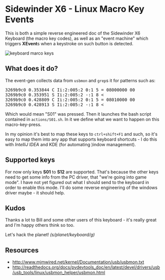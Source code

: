 Sidewinder X6 - Linux Macro Key Events
======================================
This is both a simple reverse engineered doc of the Sidewinder X6 Keyboard (the macro key codes),
as well as an "event machine" which triggers **XEvent**s when a keystroke on such button is detected.

<img src="https://github.com/ktoso/sidewinder-x6-linux-macro-key-events/raw/master/sidewinder-x6-macro-keys.jpg" alt="keyboard marco keys"/>

What does it do?
-------------
The event-gen collects data from `usbmon` and `grep`s it for patterns such as:

<pre>
3269b9c0 0.353844 C Ii:2:005:2 0:1 5 = 08000000 00
3269b9c0 0.353951 S Ii:2:005:2 -:1 8 &lt;
3269b9c0 0.428809 C Ii:2:005:2 0:1 5 = 08010000 00
3269b9c0 0.428913 S Ii:2:005:2 -:1 8 &lt;
</pre>

Which would mean "S01" was pressed. Then it launches the bash script contained in `actions/S01.sh`.
In it we define what we want to happen on this macro-key-press. 

In my opinion it's best to map these keys to `ctrl+shift+F1` and such, so it's easy to map them into any app 
that supports keyboard shortcuts - I do this with *IntelliJ IDEA* and KDE (for automating )indow management).

Supported keys
--------------
For now only keys **S01** to **S12** are supported. That's because the other keys need to get some info from the PC driver,
that "we're going into game mode". I have not yet figured out what I should send to the keyboard in order to enable this mode.
I'll do some reverse engineering of the windows driver maybe - it should help.

Kudos
-----
Thanks a lot to Bill and some other users of this keyboard - it's really great and I'm happy others think so too.

Let's hack the planet! *(s/planet/keyboard/g)*

Resources
---------

* http://www.mjmwired.net/kernel/Documentation/usb/usbmon.txt
* http://readthedocs.org/docs/pvdevtools_doc/en/latest/devel/drivers/usb/usb_tools/linux/usbmon_helper/usbmon.html

